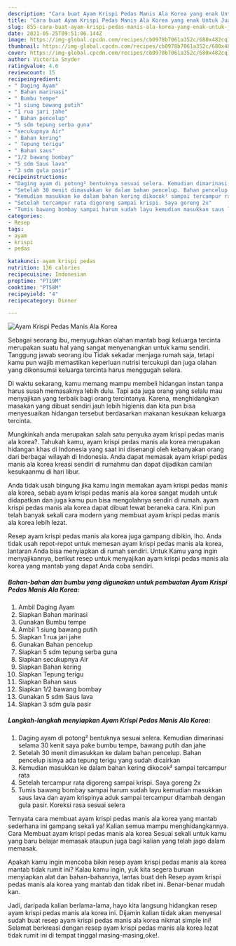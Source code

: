 ```yaml
---
description: "Cara buat Ayam Krispi Pedas Manis Ala Korea yang enak Untuk Jualan"
title: "Cara buat Ayam Krispi Pedas Manis Ala Korea yang enak Untuk Jualan"
slug: 855-cara-buat-ayam-krispi-pedas-manis-ala-korea-yang-enak-untuk-jualan
date: 2021-05-25T09:51:06.144Z
image: https://img-global.cpcdn.com/recipes/cb0978b7061a352c/680x482cq70/ayam-krispi-pedas-manis-ala-korea-foto-resep-utama.jpg
thumbnail: https://img-global.cpcdn.com/recipes/cb0978b7061a352c/680x482cq70/ayam-krispi-pedas-manis-ala-korea-foto-resep-utama.jpg
cover: https://img-global.cpcdn.com/recipes/cb0978b7061a352c/680x482cq70/ayam-krispi-pedas-manis-ala-korea-foto-resep-utama.jpg
author: Victoria Snyder
ratingvalue: 4.6
reviewcount: 15
recipeingredient:
- " Daging Ayam"
- " Bahan marinasi"
- " Bumbu tempe"
- "1 siung bawang putih"
- "1 rua jari jahe"
- " Bahan pencelup"
- "5 sdm tepung serba guna"
- "secukupnya Air"
- " Bahan kering"
- " Tepung terigu"
- " Bahan saus"
- "1/2 bawang bombay"
- "5 sdm Saus lava"
- "3 sdm gula pasir"
recipeinstructions:
- "Daging ayam di potong² bentuknya sesuai selera. Kemudian dimarinasi selama 30 kenit saya pake bumbu tempe, bawang putih dan jahe"
- "Setelah 30 menit dimasukkan ke dalam bahan pencelup. Bahan pencelup isinya ada tepung terigu yang sudah dicairkan"
- "Kemudian masukkan ke dalam bahan kering dikocok² sampai tercampur rata"
- "Setelah tercampur rata digoreng sampai krispi. Saya goreng 2x"
- "Tumis bawang bombay sampai harum sudah layu kemudian masukkan saus lava dan ayam krispinya aduk sampai tercampur ditambah dengan gula pasir. Koreksi rasa sesuai selera"
categories:
- Resep
tags:
- ayam
- krispi
- pedas

katakunci: ayam krispi pedas 
nutrition: 136 calories
recipecuisine: Indonesian
preptime: "PT19M"
cooktime: "PT58M"
recipeyield: "4"
recipecategory: Dinner

---
```



![Ayam Krispi Pedas Manis Ala Korea](https://img-global.cpcdn.com/recipes/cb0978b7061a352c/680x482cq70/ayam-krispi-pedas-manis-ala-korea-foto-resep-utama.jpg)

Sebagai seorang ibu, menyuguhkan olahan mantab bagi keluarga tercinta merupakan suatu hal yang sangat menyenangkan untuk kamu sendiri. Tanggung jawab seorang ibu Tidak sekadar menjaga rumah saja, tetapi kamu pun wajib memastikan keperluan nutrisi tercukupi dan juga olahan yang dikonsumsi keluarga tercinta harus menggugah selera.

Di waktu  sekarang, kamu memang mampu membeli hidangan instan tanpa harus susah memasaknya lebih dulu. Tapi ada juga orang yang selalu mau menyajikan yang terbaik bagi orang tercintanya. Karena, menghidangkan masakan yang dibuat sendiri jauh lebih higienis dan kita pun bisa menyesuaikan hidangan tersebut berdasarkan makanan kesukaan keluarga tercinta. 



Mungkinkah anda merupakan salah satu penyuka ayam krispi pedas manis ala korea?. Tahukah kamu, ayam krispi pedas manis ala korea merupakan hidangan khas di Indonesia yang saat ini disenangi oleh kebanyakan orang dari berbagai wilayah di Indonesia. Anda dapat memasak ayam krispi pedas manis ala korea kreasi sendiri di rumahmu dan dapat dijadikan camilan kesukaanmu di hari libur.

Anda tidak usah bingung jika kamu ingin memakan ayam krispi pedas manis ala korea, sebab ayam krispi pedas manis ala korea sangat mudah untuk didapatkan dan juga kamu pun bisa mengolahnya sendiri di rumah. ayam krispi pedas manis ala korea dapat dibuat lewat beraneka cara. Kini pun telah banyak sekali cara modern yang membuat ayam krispi pedas manis ala korea lebih lezat.

Resep ayam krispi pedas manis ala korea juga gampang dibikin, lho. Anda tidak usah repot-repot untuk memesan ayam krispi pedas manis ala korea, lantaran Anda bisa menyiapkan di rumah sendiri. Untuk Kamu yang ingin menyajikannya, berikut resep untuk menyajikan ayam krispi pedas manis ala korea yang mantab yang dapat Anda coba sendiri.

<!--inarticleads1-->

##### Bahan-bahan dan bumbu yang digunakan untuk pembuatan Ayam Krispi Pedas Manis Ala Korea:

1. Ambil  Daging Ayam
1. Siapkan  Bahan marinasi
1. Gunakan  Bumbu tempe
1. Ambil 1 siung bawang putih
1. Siapkan 1 rua jari jahe
1. Gunakan  Bahan pencelup
1. Siapkan 5 sdm tepung serba guna
1. Siapkan secukupnya Air
1. Siapkan  Bahan kering
1. Siapkan  Tepung terigu
1. Siapkan  Bahan saus
1. Siapkan 1/2 bawang bombay
1. Gunakan 5 sdm Saus lava
1. Siapkan 3 sdm gula pasir




<!--inarticleads2-->

##### Langkah-langkah menyiapkan Ayam Krispi Pedas Manis Ala Korea:

1. Daging ayam di potong² bentuknya sesuai selera. Kemudian dimarinasi selama 30 kenit saya pake bumbu tempe, bawang putih dan jahe
1. Setelah 30 menit dimasukkan ke dalam bahan pencelup. Bahan pencelup isinya ada tepung terigu yang sudah dicairkan
1. Kemudian masukkan ke dalam bahan kering dikocok² sampai tercampur rata
1. Setelah tercampur rata digoreng sampai krispi. Saya goreng 2x
1. Tumis bawang bombay sampai harum sudah layu kemudian masukkan saus lava dan ayam krispinya aduk sampai tercampur ditambah dengan gula pasir. Koreksi rasa sesuai selera




Ternyata cara membuat ayam krispi pedas manis ala korea yang mantab sederhana ini gampang sekali ya! Kalian semua mampu menghidangkannya. Cara Membuat ayam krispi pedas manis ala korea Sesuai sekali untuk kamu yang baru belajar memasak ataupun juga bagi kalian yang telah jago dalam memasak.

Apakah kamu ingin mencoba bikin resep ayam krispi pedas manis ala korea mantab tidak rumit ini? Kalau kamu ingin, yuk kita segera buruan menyiapkan alat dan bahan-bahannya, lantas buat deh Resep ayam krispi pedas manis ala korea yang mantab dan tidak ribet ini. Benar-benar mudah kan. 

Jadi, daripada kalian berlama-lama, hayo kita langsung hidangkan resep ayam krispi pedas manis ala korea ini. Dijamin kalian tiidak akan menyesal sudah buat resep ayam krispi pedas manis ala korea nikmat simple ini! Selamat berkreasi dengan resep ayam krispi pedas manis ala korea lezat tidak rumit ini di tempat tinggal masing-masing,oke!.

